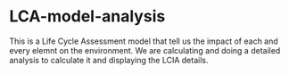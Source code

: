 # LCA-model-analysis
This is a Life Cycle Assessment model that tell us the impact of each and every elemnt on the environment. We are calculating and doing a detailed analysis to calculate it and displaying the LCIA details.
